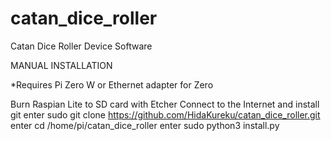 # catan_dice_roller
Catan Dice Roller Device Software




MANUAL INSTALLATION

*Requires Pi Zero W or Ethernet adapter for Zero

Burn Raspian Lite to SD card with Etcher
Connect to the Internet and install git
enter
  sudo git clone https://github.com/HidaKureku/catan_dice_roller.git
enter
  cd /home/pi/catan_dice_roller
enter
  sudo python3 install.py
